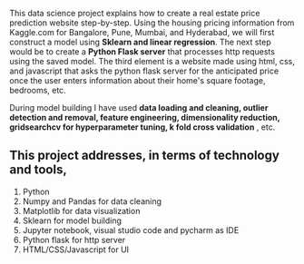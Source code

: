 This data science project explains how to create a real estate price prediction website step-by-step. Using the housing pricing information from Kaggle.com 
for Bangalore, Pune, Mumbai, and Hyderabad, we will first construct a model using **Sklearn and linear regression**. The next step would be to create a **Python Flask server** that processes http requests using the saved model. The third element is a website made using html, css, and javascript that asks the python flask server for the anticipated price once the user enters information about their home's square footage, bedrooms, etc. 

During model building I have used **data loading and cleaning, outlier detection and removal, feature engineering, dimensionality reduction, gridsearchcv for 
hyperparameter tuning, k fold cross validation** , etc.

## This project addresses, in terms of technology and tools,
1. Python
2. Numpy and Pandas for data cleaning
3. Matplotlib for data visualization
4. Sklearn for model building
5. Jupyter notebook, visual studio code and pycharm as IDE
6. Python flask for http server
7. HTML/CSS/Javascript for UI
